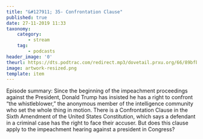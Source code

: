 ```yaml
---
title: "&#127911; 35- Confrontation Clause"
published: true
date: 27-11-2019 11:33
taxonomy:
    category:
        - stream
    tag:
        - podcasts
header_image: '0'
theurl: https://dts.podtrac.com/redirect.mp3/dovetail.prxu.org/66/89bfb324-7562-4a25-b69a-a38c6c998c20/35_Confrontation_Clause_part_1.mp3
image: artwork-resized.png
template: item
--- 
```

Episode summary: Since the beginning of the impeachment proceedings against the President, Donald Trump has insisted he has a right to confront “the whistleblower,” the anonymous member of the intelligence community who set the whole thing in motion. There is a Confrontation Clause in the Sixth Amendment of the United States Constitution, which says a defendant in a criminal case has the right to face their accuser. But does this clause apply to the impeachment hearing against a president in Congress?
